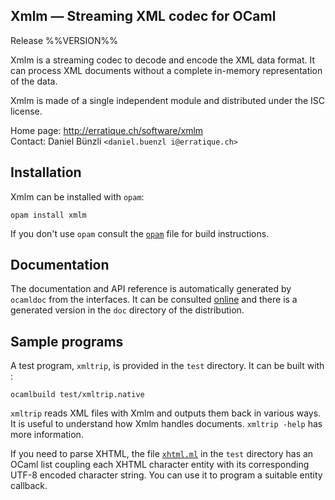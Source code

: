 Xmlm — Streaming XML codec for OCaml
-------------------------------------------------------------------------------
Release %%VERSION%%

Xmlm is a streaming codec to decode and encode the XML data format. It
can process XML documents without a complete in-memory representation of the
data.

Xmlm is made of a single independent module and distributed
under the ISC license.

Home page: http://erratique.ch/software/xmlm  
Contact: Daniel Bünzli `<daniel.buenzl i@erratique.ch>`


## Installation

Xmlm can be installed with `opam`:

    opam install xmlm

If you don't use `opam` consult the [`opam`](opam) file for build
instructions.

## Documentation

The documentation and API reference is automatically generated by
`ocamldoc` from the interfaces. It can be consulted [online][1]
and there is a generated version in the `doc` directory of the 
distribution. 

[1]: http://erratique.ch/software/xmlm/doc/Xmlm

## Sample programs

A test program, `xmltrip`, is provided in the `test` directory. It can
be built with :

    ocamlbuild test/xmltrip.native

`xmltrip` reads XML files with Xmlm and outputs them back in various
ways. It is useful to understand how Xmlm handles documents. `xmltrip
-help` has more information.

If you need to parse XHTML, the file [`xhtml.ml`](test/xhtml.ml) in
the `test` directory has an OCaml list coupling each XHTML character
entity with its corresponding UTF-8 encoded character string. You can
use it to program a suitable entity callback.
